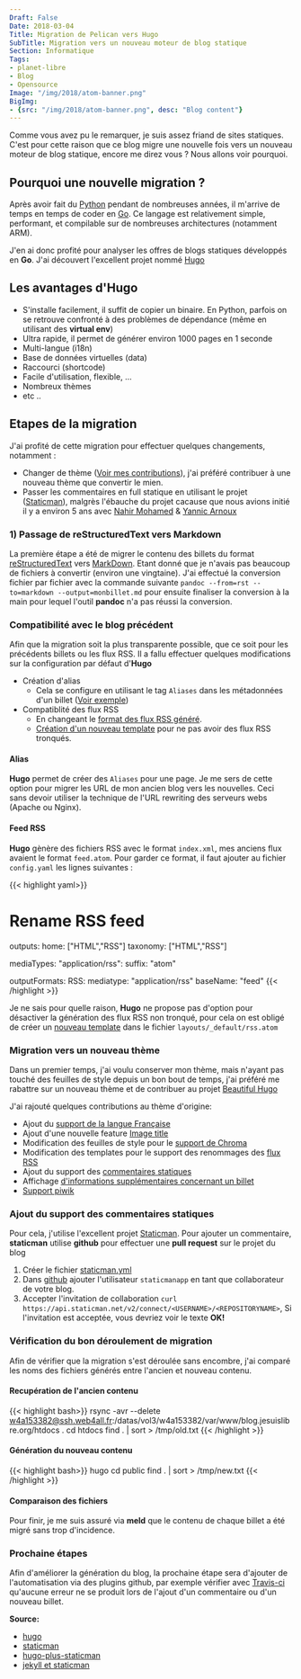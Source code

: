```yaml
---
Draft: False
Date: 2018-03-04
Title: Migration de Pelican vers Hugo
SubTitle: Migration vers un nouveau moteur de blog statique
Section: Informatique
Tags:
- planet-libre
- Blog
- Opensource
Image: "/img/2018/atom-banner.png"
BigImg:
- {src: "/img/2018/atom-banner.png", desc: "Blog content"}
---
```


Comme vous avez pu le remarquer, je suis assez friand de sites statiques. C'est pour cette raison que ce blog migre une nouvelle fois vers un nouveau moteur de blog statique, encore me direz vous ? Nous allons voir pourquoi.

## Pourquoi une nouvelle migration ?

Après avoir fait du [Python](https://www.python.org/) pendant de nombreuses années, il m'arrive de temps en temps de coder en [Go](https://golang.org/). Ce langage est relativement simple, performant, et compilable sur de nombreuses architectures (notamment ARM).

J'en ai donc profité pour analyser les offres de blogs statiques développés en **Go**. J'ai découvert l'excellent projet nommé [Hugo](https://gohugo.io)

## Les avantages d'**Hugo**

  - S'installe facilement, il suffit de copier un binaire. En Python, parfois on se retrouve confronté à des problèmes de dépendance (même en utilisant des **virtual env**)
  - Ultra rapide, il permet de générer environ 1000 pages en 1 seconde
  - Multi-langue (i18n)
  - Base de données virtuelles (data)
  - Raccourci (shortcode)
  - Facile d'utilisation, flexible, ...
  - Nombreux thèmes
  - etc ..

## Etapes de la migration

J'ai profité de cette migration pour effectuer quelques changements, notamment :

- Changer de thème ([Voir mes contributions](https://github.com/halogenica/beautifulhugo/pulls?utf8=%E2%9C%93&q=is%3Apr%20author%3Abadele)), j'ai préféré contribuer à une nouveau thème que convertir le mien.
- Passer les commentaires en full statique en utilisant le projet ([Staticman](https://staticman.net/)), malgrès l'ébauche du projet cacause que nous avions initié il y a environ 5 ans avec [Nahir Mohamed](https://github.com/nadley) & [Yannic Arnoux](https://github.com/kianby)

### 1) Passage de reStructuredText vers Markdown

La première étape a été de migrer le contenu des billets du format [reStructuredText](http://docutils.sourceforge.net/rst.html) vers  [MarkDown](https://daringfireball.net/projects/markdown/). Etant donné que je n'avais pas beaucoup de fichiers à convertir (environ une vingtaine). J'ai effectué la conversion fichier par fichier avec la commande suivante `pandoc --from=rst --to=markdown --output=monbillet.md` pour ensuite finaliser la conversion à la main pour lequel l'outil **pandoc** n'a pas réussi la conversion.

### Compatibilité avec le blog précédent

Afin que la migration soit la plus transparente possible, que ce soit pour les précédents billets ou les flux RSS. Il a fallu effectuer quelques modifications sur la configuration par défaut d'**Hugo**

- Création d'alias
  - Cela se configure en utilisant le tag `Aliases` dans les métadonnées d'un billet ([Voir exemple](https://raw.githubusercontent.com/badele/blog.jesuislibre.org/master/content/post/2009/naissance-dun-geek.md))
- Compatiblité des flux RSS
  - En changeant le [format des flux RSS généré](https://github.com/badele/blog.jesuislibre.org/blob/bc3f7d8893e82d2b4eda8f9bf5abf6f9b00b23eb/config.yaml#L24).
  - [Création d'un nouveau template](https://raw.githubusercontent.com/badele/blog.jesuislibre.org/master/layouts/_default/rss.atom) pour ne pas avoir des flux RSS tronqués.

#### Alias

**Hugo** permet de créer des `Aliases` pour une page. Je me sers de cette option pour migrer les URL de mon ancien blog vers les nouvelles. Ceci sans devoir utiliser la technique de l'URL rewriting des serveurs webs (Apache ou Nginx).

#### Feed RSS

**Hugo** gènère des fichiers RSS avec le format `index.xml`, mes anciens flux avaient le format `feed.atom`. Pour garder ce format, il faut ajouter au fichier `config.yaml` les lignes suivantes :

{{< highlight yaml>}}
# Rename RSS feed
outputs:
  home: ["HTML","RSS"]
  taxonomy: ["HTML","RSS"]

mediaTypes:
  "application/rss":
    suffix: "atom"

outputFormats:
  RSS:
    mediatype: "application/rss"
    baseName: "feed"
{{< /highlight >}}

Je ne sais pour quelle raison, **Hugo** ne propose pas d'option pour désactiver la génération des flux RSS non tronqué, pour cela on est obligé de créer un [nouveau template](https://raw.githubusercontent.com/badele/blog.jesuislibre.org/master/layouts/_default/rss.atom) dans le fichier `layouts/_default/rss.atom`

### Migration vers un nouveau thème

Dans un premier temps, j'ai voulu conserver mon thème, mais n'ayant pas touché des feuilles de style depuis un bon bout de temps, j'ai préféré me rabattre sur un nouveau thème et de contribuer au projet [Beautiful Hugo](https://themes.gohugo.io/theme/beautifulhugo/)

J'ai rajouté quelques contributions au thème d'origine:

- Ajout du [support de la langue Française](https://github.com/halogenica/beautifulhugo/pull/92)
- Ajout d'une nouvelle feature [Image title](https://github.com/halogenica/beautifulhugo/pull/93)
- Modification des feuilles de style pour le [support de Chroma](https://github.com/halogenica/beautifulhugo/pull/94)
- Modification des templates pour le support des renommages des [flux RSS](https://github.com/halogenica/beautifulhugo/pull/95)
- Ajout du support des [commentaires statiques](https://github.com/halogenica/beautifulhugo/pull/99)
- Affichage [d'informations supplémentaires concernant un billet](https://github.com/halogenica/beautifulhugo/pull/100)
- [Support piwik](https://github.com/halogenica/beautifulhugo/pull/102)

### Ajout du support des commentaires statiques

Pour cela, j'utilise l'excellent projet [Staticman](https://staticman.net/). Pour ajouter un commentaire, **staticman** utilise **github** pour effectuer une **pull request** sur le projet du blog

1. Créer le fichier [staticman.yml](https://github.com/badele/blog.jesuislibre.org/blob/master/staticman.yml)
1. Dans [github](http://github.com) ajouter l'utilisateur `staticmanapp` en tant que collaborateur de votre blog.
1. Accepter l'invitation de collaboration `curl https://api.staticman.net/v2/connect/<USERNAME>/<REPOSITORYNAME>`, Si l'invitation est acceptée, vous devriez voir le texte **OK!**

### Vérification du bon déroulement de migration

Afin de vérifier que la migration s'est déroulée sans encombre, j'ai comparé les noms des fichiers générés entre l'ancien et nouveau contenu.

#### Recupération de l'ancien contenu

{{< highlight bash>}}
rsync -avr --delete  w4a153382@ssh.web4all.fr:/datas/vol3/w4a153382/var/www/blog.jesuislibre.org/htdocs .
cd htdocs
find . | sort > /tmp/old.txt
{{< /highlight >}}

#### Génération du nouveau contenu

{{< highlight bash>}}
hugo
cd public
find . | sort > /tmp/new.txt
{{< /highlight >}}


#### Comparaison des fichiers

Pour finir, je me suis assuré via **meld** que le contenu de chaque billet a été migré sans trop d'incidence.

### Prochaine étapes

Afin d'améliorer la génération du blog, la prochaine étape sera d'ajouter de l'automatisation via des plugins github, par exemple vérifier avec [Travis-ci](https://travis-ci.org/) qu'aucune erreur ne se produit lors de l'ajout d'un commentaire ou d'un nouveau billet.

**Source:**

- [hugo](https://gohugo.io/)
- [staticman](https://staticman.net/docs/)
- [hugo-plus-staticman](https://github.com/eduardoboucas/hugo-plus-staticman)
- [jekyll et staticman](https://jamstatic.fr/2016/12/09/des-commentaires-statiques-avec-jekyll-et-staticman/)